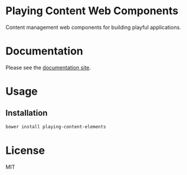 Playing Content Web Components
==============================

Content management web components for building playful applications.

# Documentation

Please see the [documentation site](https://playingio.github.io).

# Usage

## Installation

```bash
bower install playing-content-elements
```

# License

MIT